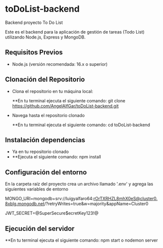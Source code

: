# toDoList-backend
Backend proyecto To Do List

Este es el backend para la aplicación de gestión de tareas (Todo List) utilizando Node.js, Express y MongoDB.

## Requisitos Previos

- Node.js (versión recomendada: 16.x o superior)

## Clonación del Repositorio

- Clona el repositorio en tu máquina local:

   **En tu terminal ejecuta el siguiente comando:
   git clone https://github.com/AngelAlfGar/toDoList-backend.git

- Navega hasta el repositorio clonado

  **En tu terminal ejecuta el siguiente comando:
  cd toDoList-backend

## Instalación dependencias

- Ya en tu repositorio clonado
- 
  **Ejecuta el siguiente comando:
  npm install

## Configuración del entorno

  En la carpeta raíz del proyecto crea un archivo llamado '.env' y agrega las siguientes variables de entorno

  MONGO_URI=mongodb+srv://luigyalfaro64:rOrTXRHZL8mhX0eS@cluster0.8xblg.mongodb.net/?retryWrites=true&w=majority&appName=Cluster0
  
  JWT_SECRET=@SuperSecure$ecretKey123!@

## Ejecución del servidor

  **En tu terminal ejecuta el siguiente comando:
  npm start 
  o 
  nodemon server
